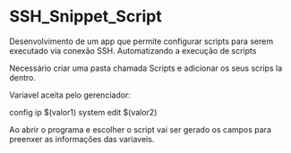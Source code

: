 # SSH_Snippet_Script
Desenvolvimento de um app que permite configurar scripts para serem executado via conexão SSH. Automatizando a execução de scripts

Necessário criar uma pasta chamada Scripts e adicionar os seus scrips la dentro.  

Variavel aceita pelo gerenciador:

config ip $(valor1)
system edit $(valor2)

Ao abrir o programa e escolher o script vai ser gerado os campos para preenxer as informações das variaveis.